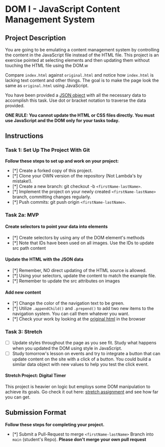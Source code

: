 # DOM I - JavaScript Content Management System

## Project Description

You are going to be emulating a content management system by controlling the content in the JavaScript file instead of the HTML file. This project is an exercise pointed at selecting elements and then updating them without touching the HTML file using the DOM.w

Compare `index.html` against `original.html` and notice how `index.html` is lacking text content and other things. The goal is to make the page look the same as `original.html` using JavaScript.

You have been provided a [JSON object](js/index.js) with all the necessary data to accomplish this task. Use dot or bracket notation to traverse the data provided.

**ONE RULE: You cannot update the HTML or CSS files directly. You must use JavaScript and the DOM only for your tasks today.**

## Instructions

### Task 1: Set Up The Project With Git

**Follow these steps to set up and work on your project:**

- [*] Create a forked copy of this project.
- [*] Clone your OWN version of the repository (Not Lambda's by mistake!).
- [*] Create a new branch: git checkout -b `<firstName-lastName>`.
- [*] Implement the project on your newly created `<firstName-lastName>` branch, committing changes regularly.
- [*] Push commits: git push origin `<firstName-lastName>`.

### Task 2a: MVP

#### Create selectors to point your data into elements

- [*] Create selectors by using any of the DOM element's methods
- [*] Note that IDs have been used on all images. Use the IDs to update src path content

#### Update the HTML with the JSON data

- [*] Remember, NO direct updating of the HTML source is allowed.
- [*] Using your selectors, update the content to match the example file.
- [*] Remember to update the src attributes on images

#### Add new content

- [*] Change the color of the navigation text to be green.
- [*] Utilize `.appendChild()` and `.prepend()` to add two new items to the navigation system. You can call them whatever you want.
- [*] Check your work by looking at the [original html](original.html) in the browser

### Task 3: Stretch

- [ ] Update styles throughout the page as you see fit. Study what happens when you updated the DOM using style in JavaScript.
- [ ] Study tomorrow's lesson on events and try to integrate a button that can update content on the site with a click of a button. You could build a similar data object with new values to help you test the click event.

#### Stretch Project: Digital Timer

This project is heavier on logic but employs some DOM manipulation to achieve its goals. Go check it out here: [stretch assignment](stretch-assignment) and see how far you can get.

## Submission Format

**Follow these steps for completing your project.**

- [*] Submit a Pull-Request to merge `<firstName-lastName>` Branch into `main` (student's Repo). **Please don't merge your own pull request**
